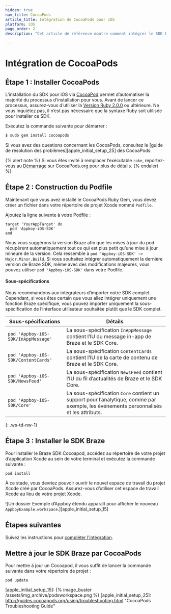 ```yaml
---
hidden: true
nav_title: CocoaPods
article_title: Intégration de CocoaPods pour iOS
platform: iOS
page_order: 2
description: "Cet article de référence montre comment intégrer le SDK Braze à l’aide de CocoaPods pour iOS."

---
```


# Intégration de CocoaPods

## Étape 1 : Installer CocoaPods

L’installation du SDK pour iOS via [CocoaPod][apple_initial_setup_1] permet d’automatiser la majorité du processus d’installation pour vous. Avant de lancer ce processus, assurez-vous d’utiliser la [Version Ruby 2.0.0][apple_initial_setup_2] ou ultérieure. Ne vous inquiétez pas, il n’est pas nécessaire que la syntaxe Ruby soit utilisée pour installer ce SDK.

Exécutez la commande suivante pour démarrer :

```bash
$ sudo gem install cocoapods
```

Si vous avez des questions concernant les CocoaPods, consultez le [guide de résolution des problèmes][apple_initial_setup_25] des CocoaPods.

{% alert note %}
Si vous êtes invité à remplacer l’exécutable `rake`, reportez-vous au [Démarrage](http://guides.cocoapods.org/using/getting-started.html "CocoaPods Installation Directions") sur CocoaPods.org pour plus de détails.
{% endalert %}

## Étape 2 : Construction du Podfile

Maintenant que vous avez installé le CocoaPods Ruby Gem, vous devez créer un fichier dans votre répertoire de projet Xcode nommé `Podfile`.

Ajoutez la ligne suivante à votre Podfile :

```
target 'YourAppTarget' do
  pod 'Appboy-iOS-SDK'
end
```

Nous vous suggérons la version Braze afin que les mises à jour du pod récupèrent automatiquement tout ce qui est plus petit qu’une mise à jour mineure de la version. Cela ressemble à `pod 'Appboy-iOS-SDK' ~> Major.Minor.Build`. Si vous souhaitez intégrer automatiquement la dernière version de Braze SDK, même avec des modifications majeures, vous pouvez utiliser `pod 'Appboy-iOS-SDK'` dans votre Podfile.

#### Sous-spécifications

Nous recommandons aux intégrateurs d’importer notre SDK complet. Cependant, si vous êtes certain que vous allez intégrer uniquement une fonction Braze spécifique, vous pouvez importer uniquement la sous-spécification de l’interface utilisateur souhaitée plutôt que le SDK complet.

| Sous-spécifications | Détails |
| ------- | ------- |
| `pod 'Appboy-iOS-SDK/InAppMessage'` | La sous-spécification `InAppMessage` contient l’IU du message in-app de Braze et le SDK Core.|
| `pod 'Appboy-iOS-SDK/ContentCards'` | La sous-spécification `ContentCards` contient l’IU de la carte de contenu de Braze et le SDK Core. |
| `pod 'Appboy-iOS-SDK/NewsFeed'` | La sous-spécification `NewsFeed` contient l’IU du fil d’actualités de Braze et le SDK Core. |
| `pod 'Appboy-iOS-SDK/Core'` | La sous-spécification `Core` contient un support pour l’analytique, comme par exemple, les événements personnalisés et les attributs. |
{: .ws-td-nw-1}

## Étape 3 : Installer le SDK Braze

Pour installer le Braze SDK Cocoapod, accédez au répertoire de votre projet d’application Xcode au sein de votre terminal et exécutez la commande suivante :
```
pod install
```

À ce stade, vous devriez pouvoir ouvrir le nouvel espace de travail du projet Xcode créé par CocoaPods. Assurez-vous d’utiliser cet espace de travail Xcode au lieu de votre projet Xcode. 

![Un dossier Exemple d’Appboy étendu apparaît pour afficher le nouveau `AppbpyExample.workspace`.][apple_initial_setup_15]

## Étapes suivantes

Suivez les instructions pour [compléter l’intégration]({{site.baseurl}}/developer_guide/platform_integration_guides/ios/initial_sdk_setup/completing_integration/).

## Mettre à jour le SDK Braze par CocoaPods

Pour mettre à jour un Cocoapod, il vous suffit de lancer la commande suivante dans votre répertoire de projet :

```
pod update
```

[apple_initial_setup_1]: http://cocoapods.org/
[apple_initial_setup_2]: https://www.ruby-lang.org/en/installation/
[apple_initial_setup_3]: http://guides.cocoapods.org/using/getting-started.html "CocoaPods Installation Directions"
[apple_initial_setup_5]: https://github.com/braze-inc/braze-ios-sdk/blob/master/AppboyKit/include/Appboy.h
[apple_initial_setup_15]: {% image_buster /assets/img_archive/podsworkspace.png %}
[apple_initial_setup_25]: http://guides.cocoapods.org/using/troubleshooting.html "CocoaPods Troubleshooting Guide"
